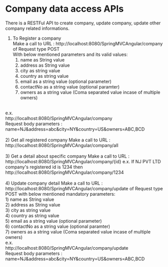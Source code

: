 Company data access APIs
========================
There is a RESTFul API to create company, update company, update other company related informations.

1) To Register a company<br/>
   Make a call to URL : http://localhost:8080/SpringMVCAngular/company of Request type POST<br/>
   With below mentioned parameters and its valid values:<br/>
   1) name as String value<br/>
   2) address as String value<br/>
   3) city as string value<br/>
   4) country as string value<br/>
   5) email as a string value (optional parameter)<br/>
   6) contactNo as a string value (optional paramter)<br/>
   7) owners as a string value (Coma separated value incase of multiple owners)<br/>
<br/>
   e.x.<br/>
   http://localhost:8080/SpringMVCAngular/company<br/>
   Request body parameters : name=NJ&address=abc&city=NY&country=US&owners=ABC,BCD
<br/><br/>
2) Get all registered company
   Make a call to URL : http://localhost:8080/SpringMVCAngular/company/all
<br/><br/>
3) Get a detail about specific company
   Make a call to URL : http://localhost:8080/SpringMVCAngular/company/{id}
   e.x.
   If NJ PVT LTD company's registered id is 1234 then http://localhost:8080/SpringMVCAngular/company/1234
<br/><br/>
4) Update company detail
   Make a call to URL : http://localhost:8080/SpringMVCAngular/company/update of Request type POST
   with below mentioned mandatory parameters: <br/>
   1) name as String value <br/>
   2) address as String value <br/>
   3) city as string value <br/>
   4) country as string value <br/>
   5) email as a string value (optional parameter) <br/>
   6) contactNo as a string value (optional paramter) <br/>
   7) owners as a string value (Coma separated value incase of multiple owners) <br/>
   e.x. <br/>
   http://localhost:8080/SpringMVCAngular/company/update <br/>
   Request body parameters : name=NJ&address=abc&city=NY&country=US&owners=ABC,BCD